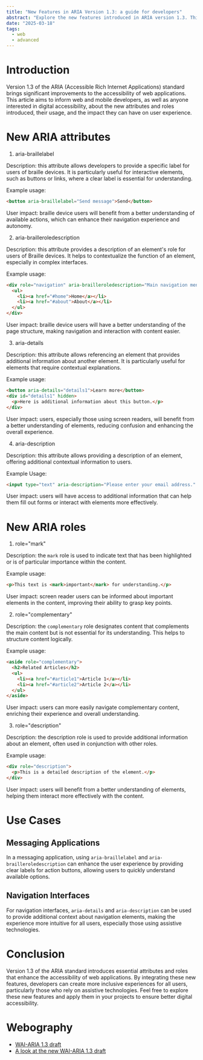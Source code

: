 ```yaml
---
title: "New Features in ARIA Version 1.3: a guide for developers"
abstract: "Explore the new features introduced in ARIA version 1.3. This article provides practical examples and explains how these enhancements improve web application accessibility for all users."
date: "2025-03-18"
tags:
  - web
  - advanced
---
```


# Introduction
Version 1.3 of the <abbr>ARIA</abbr> (Accessible Rich Internet Applications) standard brings significant improvements to the accessibility of web applications. This article aims to inform web and mobile developers, as well as anyone interested in digital accessibility, about the new attributes and roles introduced, their usage, and the impact they can have on user experience.

# New ARIA attributes

1. aria-braillelabel

Description: this attribute allows developers to provide a specific label for users of braille devices. It is particularly useful for interactive elements, such as buttons or links, where a clear label is essential for understanding.

Example usage:

```html
<button aria-braillelabel="Send message">Send</button>
```

User impact: braille device users will benefit from a better understanding of available actions, which can enhance their navigation experience and autonomy.

2. aria-brailleroledescription

Description: this attribute provides a description of an element's role for users of Braille devices. It helps to contextualize the function of an element, especially in complex interfaces.

Example usage:

```html
<div role="navigation" aria-brailleroledescription="Main navigation menu">
  <ul>
    <li><a href="#home">Home</a></li>
    <li><a href="#about">About</a></li>
  </ul>
</div>
```

User impact: braille device users will have a better understanding of the page structure, making navigation and interaction with content easier.

3. aria-details

Description: this attribute allows referencing an element that provides additional information about another element. It is particularly useful for elements that require contextual explanations.

Example usage:

```html
<button aria-details="details1">Learn more</button>
<div id="details1" hidden>
  <p>Here is additional information about this button.</p>
</div>
```

User impact: users, especially those using screen readers, will benefit from a better understanding of elements, reducing confusion and enhancing the overall experience.

4. aria-description

Description: this attribute allows providing a description of an element, offering additional contextual information to users.

Example Usage:

```html
<input type="text" aria-description="Please enter your email address." />
```

User impact: users will have access to additional information that can help them fill out forms or interact with elements more effectively.

# New ARIA roles

1. role="mark"

Description: the <code>mark</code> role is used to indicate text that has been highlighted or is of particular importance within the content.

Example usage:

```html
<p>This text is <mark>important</mark> for understanding.</p>
```

User impact: screen reader users can be informed about important elements in the content, improving their ability to grasp key points.

2. role="complementary"

Description: the <code>complementary</code> role designates content that complements the main content but is not essential for its understanding. This helps to structure content logically.

Example usage:

```html
<aside role="complementary">
  <h2>Related Articles</h2>
  <ul>
    <li><a href="#article1">Article 1</a></li>
    <li><a href="#article2">Article 2</a></li>
  </ul>
</aside>
```

User impact: users can more easily navigate complementary content, enriching their experience and overall understanding.

3. role="description"

Description: the description role is used to provide additional information about an element, often used in conjunction with other roles.

Example usage:

```html
<div role="description">
  <p>This is a detailed description of the element.</p>
</div>
```

User impact: users will benefit from a better understanding of elements, helping them interact more effectively with the content.

# Use Cases

## Messaging Applications
In a messaging application, using <code>aria-braillelabel</code> and <code>aria-brailleroledescription</code> can enhance the user experience by providing clear labels for action buttons, allowing users to quickly understand available options.

## Navigation Interfaces
For navigation interfaces, <code>aria-details</code> and <code>aria-description</code> can be used to provide additional context about navigation elements, making the experience more intuitive for all users, especially those using assistive technologies.

# Conclusion
Version 1.3 of the <abbr>ARIA</abbr> standard introduces essential attributes and roles that enhance the accessibility of web applications. By integrating these new features, developers can create more inclusive experiences for all users, particularly those who rely on assistive technologies. Feel free to explore these new features and apply them in your projects to ensure better digital accessibility.

# Webography
<ul>
  <li><a href="https://w3c.github.io/aria/">WAI-ARIA 1.3 draft</a></li>
  <li><a href="https://www.craigabbott.co.uk/blog/a-look-at-the-new-wai-aria-1-3-draft/">A look at the new WAI-ARIA 1.3 draft</a></li>
</ul>